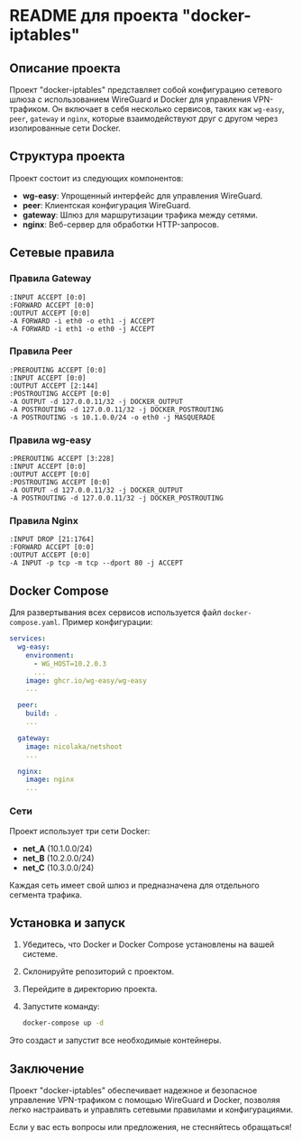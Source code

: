 # README для проекта "docker-iptables"

## Описание проекта

Проект "docker-iptables" представляет собой конфигурацию сетевого шлюза с использованием WireGuard и Docker для управления VPN-трафиком. Он включает в себя несколько сервисов, таких как `wg-easy`, `peer`, `gateway` и `nginx`, которые взаимодействуют друг с другом через изолированные сети Docker.

## Структура проекта

Проект состоит из следующих компонентов:

- **wg-easy**: Упрощенный интерфейс для управления WireGuard.
- **peer**: Клиентская конфигурация WireGuard.
- **gateway**: Шлюз для маршрутизации трафика между сетями.
- **nginx**: Веб-сервер для обработки HTTP-запросов.

## Сетевые правила

### Правила Gateway

```plaintext
:INPUT ACCEPT [0:0]
:FORWARD ACCEPT [0:0]
:OUTPUT ACCEPT [0:0]
-A FORWARD -i eth0 -o eth1 -j ACCEPT
-A FORWARD -i eth1 -o eth0 -j ACCEPT
```

### Правила Peer

```plaintext
:PREROUTING ACCEPT [0:0]
:INPUT ACCEPT [0:0]
:OUTPUT ACCEPT [2:144]
:POSTROUTING ACCEPT [0:0]
-A OUTPUT -d 127.0.0.11/32 -j DOCKER_OUTPUT
-A POSTROUTING -d 127.0.0.11/32 -j DOCKER_POSTROUTING
-A POSTROUTING -s 10.1.0.0/24 -o eth0 -j MASQUERADE
```

### Правила wg-easy

```plaintext
:PREROUTING ACCEPT [3:228]
:INPUT ACCEPT [0:0]
:OUTPUT ACCEPT [0:0]
:POSTROUTING ACCEPT [0:0]
-A OUTPUT -d 127.0.0.11/32 -j DOCKER_OUTPUT
-A POSTROUTING -d 127.0.0.11/32 -j DOCKER_POSTROUTING
```

### Правила Nginx

```plaintext
:INPUT DROP [21:1764]
:FORWARD ACCEPT [0:0]
:OUTPUT ACCEPT [0:0]
-A INPUT -p tcp -m tcp --dport 80 -j ACCEPT
```

## Docker Compose

Для развертывания всех сервисов используется файл `docker-compose.yaml`. Пример конфигурации:

```yaml
services:
  wg-easy:
    environment:
      - WG_HOST=10.2.0.3
      ...
    image: ghcr.io/wg-easy/wg-easy
    ...

  peer:
    build: .
    ...

  gateway:
    image: nicolaka/netshoot
    ...

  nginx:
    image: nginx
    ...
```

### Сети

Проект использует три сети Docker:

- **net_A** (10.1.0.0/24)
- **net_B** (10.2.0.0/24)
- **net_C** (10.3.0.0/24)

Каждая сеть имеет свой шлюз и предназначена для отдельного сегмента трафика.

## Установка и запуск

1. Убедитесь, что Docker и Docker Compose установлены на вашей системе.
2. Склонируйте репозиторий с проектом.
3. Перейдите в директорию проекта.
4. Запустите команду:

   ```bash
   docker-compose up -d
   ```

Это создаст и запустит все необходимые контейнеры.

## Заключение

Проект "docker-iptables" обеспечивает надежное и безопасное управление VPN-трафиком с помощью WireGuard и Docker, позволяя легко настраивать и управлять сетевыми правилами и конфигурациями.

Если у вас есть вопросы или предложения, не стесняйтесь обращаться!

